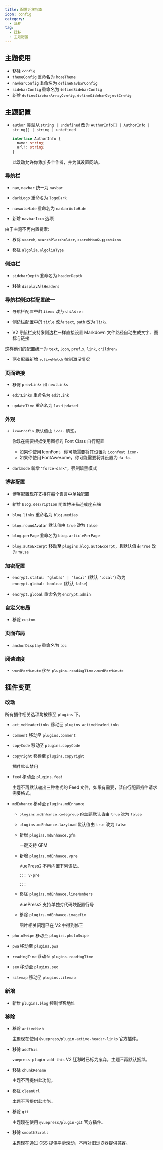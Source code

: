 ```yaml
---
title: 配置迁移指南
icon: config
category:
  - 迁移
tag:
  - 迁移
  - 主题配置
---
```


## 主题使用

- 移除 `config`
- `themeConfig` 重命名为 `hopeTheme`
- `navbarConfig` 重命名为 `defineNavbarConfig`
- `sidebarConfig` 重命名为 `defineSidebarConfig`
- 新增 `defineSidebarArrayConfig`, `defineSidebarObjectConfig`

## 主题配置

- `author` 类型从 `string | undefined` 改为 `AuthorInfo[] | AuthorInfo | string[] | string | undefined`

  ```ts
  interface AuthorInfo {
    name: string;
    url?: string;
  }
  ```

  此改动允许你添加多个作者，并为其设置网站。

### 导航栏

- `nav`, `navbar` 统一为 `navbar`

- `darkLogo` 重命名为 `logoDark`

- `navAutoHide` 重命名为 `navbarAutoHide`

- 新增 `navbarIcon` 选项

由于主题不再内置搜索:

- 移除 `search`, `searchPlaceholder`, `searchMaxSuggestions`

- 移除 `algolia`, `algoliaType`

### 侧边栏

- `sidebarDepth` 重命名为 `headerDepth`

- 移除 `displayAllHeaders`

### 导航栏侧边栏配置统一

- 导航栏配置中的 `items` 改为 `children`

- 侧边栏配置中的 `title` 改为 `text`, `path` 改为 `link`。

- V2 导航栏支持像侧边栏一样直接设置 Markdown 文件路径自动生成文字、图标与链接

这样他们的配置统一为 `text`, `icon`, `prefix`, `link`, `children`。

- 两者配置新增 `activeMatch` 控制激活情况

### 页面链接

- 移除 `prevLinks` 和 `nextLinks`

- `editLinks` 重命名为 `editLink`

- `updateTime` 重命名为 `lastUpdated`

### 外观

- `iconPrefix` 默认值由 `icon-` 清空。

  你现在需要根据使用图标的 Font Class 自行配置

  - 如果你使用 IconFont，你可能需要将其设置为 `iconfont icon-`
  - 如果你使用 FontAwesome，你可能需要将其设置为 `fa fa-`

- `darkmode` 新增 `"force-dark"`，强制暗黑模式

### 博客配置

- 博客配置现在支持在每个语言中单独配置

- 新增 `blog.description` 配置博主描述或座右铭

- `blog.links` 重命名为 `blog.medias`

- `blog.roundAvatar` 默认值由 `true` 改为 `false`

- `blog.perPage` 重命名为 `blog.articlePerPage`

- `blog.autoExcerpt` 移动至 `plugins.blog.autoExcerpt`，且默认值由 `true` 改为 `false`

### 加密配置

- `encrypt.status: "global" | "local"` (默认 `"local"`) 改为 `encrypt.global: boolean` (默认 `false`)

- `encrypt.global` 重命名为 `encrypt.admin`

### 自定义布局

- 移除 `custom`

### 页面布局

- `anchorDisplay` 重命名为 `toc`

### 阅读速度

- `wordPerMinute` 移至 `plugins.readingTime.wordPerMinute`

## 插件变更

### 改动

所有插件相关选项均被移至 `plugins` 下。

- `activeHeaderLinks` 移动至 `plugins.activeHeaderLinks`

- `comment` 移动至 `plugins.comment`

- `copyCode` 移动至 `plugins.copyCode`

- `copyright` 移动至 `plugins.copyright`

  插件默认禁用

- `feed` 移动至 `plugins.feed`

  主题不再默认输出三种格式的 Feed 文件，如果有需要，请自行配置插件请求需要格式。

- `mdEnhance` 移动至 `plugins.mdEnhance`

  - `plugins.mdEnhance.codegroup` 的主题默认值由 `true` 改为 `false`

  - `plugins.mdEnhance.lazyLoad` 默认值由 `true` 改为 `false`

  - 新增 `plugins.mdEnhance.gfm`

    一键支持 GFM

  - 新增 `plugins.mdEnhance.vpre`

    VuePress2 不再内置下列语法。

    ```md
    ::: v-pre

    :::
    ```

  - 移除 `plugins.mdEnhance.lineNumbers`

    VuePress2 支持单独对代码块配置行号

  - 移除 `plugins.mdEnhance.imageFix`

    图片相关问题已在 V2 中得到修正

- `photoSwipe` 移动至 `plugins.photoSwipe`

- `pwa` 移动至 `plugins.pwa`

- `readingTime` 移动至 `plugins.readingTime`

- `seo` 移动至 `plugins.seo`

- `sitemap` 移动至 `plugins.sitemap`

### 新增

- 新增 `plugins.blog` 控制博客地址

### 移除

- 移除 `activeHash`

  主题现在使用 `@vuepress/plugin-active-header-links` 官方插件。

- 移除 `addThis`

  `vuepress-plugin-add-this` V2 迁移时已标为废弃，主题不再默认捆绑。

- 移除 `chunkRename`

  主题不再提供此功能。

- 移除 `cleanUrl`

  主题不再提供此功能。

- 移除 `git`

  主题现在使用 `@vuepress/plugin-git` 官方插件。

- 移除 `smoothScroll`

  主题现在通过 CSS 提供平滑滚动，不再对旧浏览器提供兼容。
